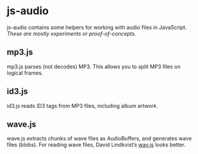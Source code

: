 js-audio
========

js-audio contains some helpers for working with audio files in JavaScript. *These are mostly experiments or proof-of-concepts.*

mp3.js
------

mp3.js parses (not decodes) MP3. This allows you to split MP3 files on logical frames.

id3.js
------

id3.js reads ID3 tags from MP3 files, including album artwork.

wave.js
-------

wave.js extracts chunks of wave files as AudioBuffers, and generates wave files (blobs). For reading wave files, David Lindkvist’s [wav.js][1] looks better.

[1]: https://github.com/ffdead/wav.js
